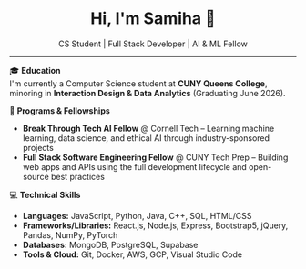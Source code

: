 <h1 align="center">Hi, I'm Samiha 👋</h1>
<p align="center">
  CS Student | Full Stack Developer | AI & ML Fellow
</p>

---

🎓 **Education**  
I'm currently a Computer Science student at **CUNY Queens College**, minoring in **Interaction Design & Data Analytics** (Graduating June 2026).

🚀 **Programs & Fellowships**  
- **Break Through Tech AI Fellow** @ Cornell Tech – Learning machine learning, data science, and ethical AI through industry-sponsored projects  
- **Full Stack Software Engineering Fellow** @ CUNY Tech Prep – Building web apps and APIs using the full development lifecycle and open-source best practices

💻 **Technical Skills**  
- **Languages:** JavaScript, Python, Java, C++, SQL, HTML/CSS  
- **Frameworks/Libraries:** React.js, Node.js, Express, Bootstrap5, jQuery, Pandas, NumPy, PyTorch  
- **Databases:** MongoDB, PostgreSQL, Supabase  
- **Tools & Cloud:** Git, Docker, AWS, GCP, Visual Studio Code
